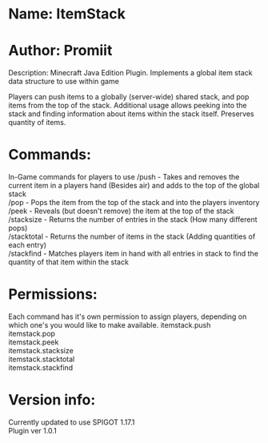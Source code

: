 # Name: ItemStack
# Author: Promiit
Description: Minecraft Java Edition Plugin. Implements a global item stack data structure to use within game

Players can push items to a globally (server-wide) shared stack, and pop items from the top of the stack. Additional usage allows peeking into the stack and finding
information about items within the stack itself. Preserves quantity of items.

# Commands:
In-Game commands for players to use
/push - Takes and removes the current item in a players hand (Besides air) and adds to the top of the global stack  
/pop - Pops the item from the top of the stack and into the players inventory  
/peek - Reveals (but doesn't remove) the item at the top of the stack  
/stacksize - Returns the number of entries in the stack (How many different pops)  
/stacktotal - Returns the number of items in the stack (Adding quantities of each entry)    
/stackfind - Matches players item in hand with all entries in stack to find the quantity of that item within the stack  

# Permissions:
Each command has it's own permission to assign players, depending on which one's you would like to make available.
itemstack.push  
itemstack.pop  
itemstack.peek  
itemstack.stacksize  
itemstack.stacktotal  
itemstack.stackfind  

# Version info:
Currently updated to use SPIGOT 1.17.1  
Plugin ver 1.0.1  

